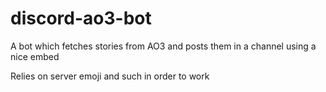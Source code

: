 # discord-ao3-bot

A bot which fetches stories from AO3 and posts them in a channel using a nice embed

Relies on server emoji and such in order to work
